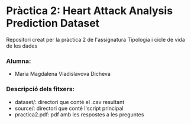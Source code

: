 # Pràctica 2: Heart Attack Analysis Prediction Dataset
Repositori creat per la pràctica 2 de l'assignatura Tipologia i cicle de vida de les dades

### Alumna:
 - Maria Magdalena Vladislavova Dicheva

### Descripció dels fitxers:
 - dataset/: directori que conté el .csv resultant
 - source/: directori que conté l'script principal
 - practica2.pdf: pdf amb les respostes a les preguntes
